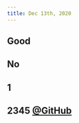 ```yaml
---
title: Dec 13th, 2020
---
```


## Good
## No
## 1
## 2345 [@GitHub](https://github.com/logseq/logseq/blob/master/README.md)
##
